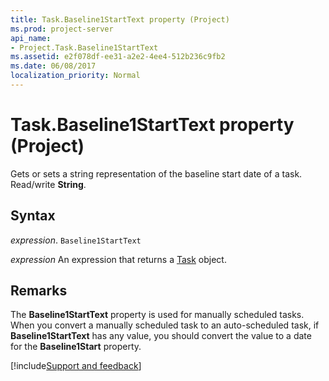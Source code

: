 ```yaml
---
title: Task.Baseline1StartText property (Project)
ms.prod: project-server
api_name:
- Project.Task.Baseline1StartText
ms.assetid: e2f078df-ee31-a2e2-4ee4-512b236c9fb2
ms.date: 06/08/2017
localization_priority: Normal
---
```



# Task.Baseline1StartText property (Project)

Gets or sets a string representation of the baseline start date of a task. Read/write  **String**.


## Syntax

_expression_. `Baseline1StartText`

 _expression_ An expression that returns a [Task](./Project.Task.md) object.


## Remarks

The  **Baseline1StartText** property is used for manually scheduled tasks. When you convert a manually scheduled task to an auto-scheduled task, if **Baseline1StartText** has any value, you should convert the value to a date for the **Baseline1Start** property.

[!include[Support and feedback](~/includes/feedback-boilerplate.md)]